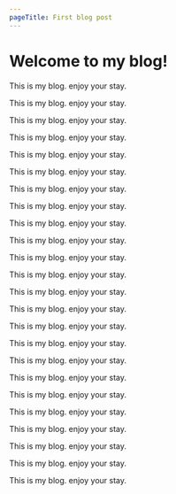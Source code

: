 ```yaml
---
pageTitle: First blog post
---
```


# Welcome to my blog!

This is my blog. enjoy your stay.

This is my blog. enjoy your stay.

This is my blog. enjoy your stay.

This is my blog. enjoy your stay.

This is my blog. enjoy your stay.

This is my blog. enjoy your stay.

This is my blog. enjoy your stay.

This is my blog. enjoy your stay.

This is my blog. enjoy your stay.

This is my blog. enjoy your stay.

This is my blog. enjoy your stay.

This is my blog. enjoy your stay.

This is my blog. enjoy your stay.

This is my blog. enjoy your stay.

This is my blog. enjoy your stay.

This is my blog. enjoy your stay.

This is my blog. enjoy your stay.

This is my blog. enjoy your stay.

This is my blog. enjoy your stay.

This is my blog. enjoy your stay.

This is my blog. enjoy your stay.

This is my blog. enjoy your stay.

This is my blog. enjoy your stay.

This is my blog. enjoy your stay.

